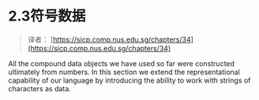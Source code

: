 # 2.3符号数据

> 译者： [https://sicp.comp.nus.edu.sg/chapters/34](https://sicp.comp.nus.edu.sg/chapters/34)

All the compound data objects we have used so far were constructed ultimately from numbers. In this section we extend the representational capability of our language by introducing the ability to work with strings of characters as data.